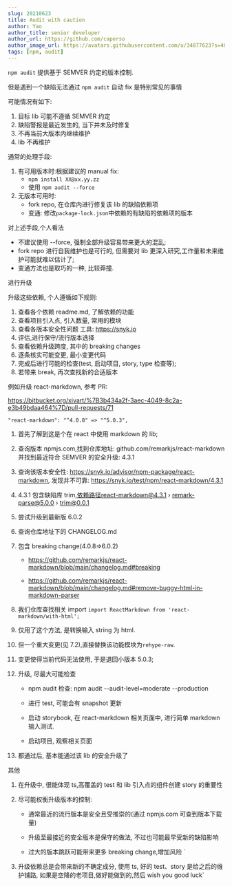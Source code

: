 ```yaml
---
slug: 20210623
title: Audit with caution
author: Yao
author_title: senior developer
author_url: https://github.com/caperso
author_image_url: https://avatars.githubusercontent.com/u/34877623?s=400&u=8da3f1b8199cdbd5591ea229149fa663f2011065&v=4
tags: [npm, audit]
---
```


`npm audit` 提供基于 SEMVER 约定的版本控制.

但是遇到一个缺陷无法通过 `npm audit` 自动 fix 是特别常见的事情

可能情况有如下:

1. 目标 lib 可能不遵循 SEMVER 约定
2. 缺陷警报是最近发生的, 当下并未及时修复
3. 不再当前大版本内继续维护
4. lib 不再维护
<!--truncate-->

通常的处理手段:

1. 有可用版本时:根据建议的 manual fix:
   - `npm install XX@xx.yy.zz`
   - 使用 `npm audit --force`
2. 无版本可用时:
   - fork repo, 在仓库内进行修复该 lib 的缺陷依赖项
   - 变通: 修改`package-lock.json`中依赖的有缺陷的依赖项的版本

对上述手段,个人看法

- 不建议使用 --force, 强制全部升级容易带来更大的混乱;
- fork repo 进行自我维护也是可行的, 但需要对 lib 更深入研究,工作量和未来维护可能就难以估计了;
- 变通方法也是取巧的一种, 比较莽撞.

进行升级

升级这些依赖, 个人遵循如下规则:

1. 查看各个依赖 readme.md, 了解依赖的功能
2. 查看项目引入点, 引入数量, 常用的模块
3. 查看各版本安全性问题 工具: https://snyk.io
4. 评估,进行保守/流行版本选择
5. 查看依赖升级跨度, 其中的 breaking changes
6. 逐条核实可能变更, 最小变更代码
7. 完成后进行可能的检查(test, 启动项目, story, type 检查等);
8. 若带来 break, 再次查找新的合适版本

例如升级 react-markdown, 参考 PR:

https://bitbucket.org/xivart/%7B3b434a2f-3aec-4049-8c2a-e3b49bdaa464%7D/pull-requests/71

`"react-markdown": "^4.0.8" => "^5.0.3",`

1. 首先了解到这是个在 react 中使用 markdown 的 lib;
2. 查询版本 npmjs.com,找到仓库地址: github.com/remarkjs/react-markdown 并找到最近符合 SEMVER 的安全升级: 4.3.1
3. 查询该版本安全性: https://snyk.io/advisor/npm-package/react-markdown, 发现并不可靠: https://snyk.io/test/npm/react-markdown/4.3.1
4. 4.3.1 包含缺陷库 trim,依赖路径react-markdown@4.3.1 › remark-parse@5.0.0 › trim@0.0.1
5. 尝试升级到最新版 6.0.2
6. 查询仓库地址下的 CHANGELOG.md
7. 包含 breaking change(4.0.8=>6.0.2)

   - https://github.com/remarkjs/react-markdown/blob/main/changelog.md#breaking

   - https://github.com/remarkjs/react-markdown/blob/main/changelog.md#remove-buggy-html-in-markdown-parser

8. 我们仓库查找相关 import `import ReactMarkdown from 'react-markdown/with-html';`
9. 仅用了这个方法, 是转换输入 string 为 html.
10. 但一个重大变更(见 7.2),直接替换该功能模块为`rehype-raw`.
11. 变更使得当前代码无法使用, 于是退回小版本 5.0.3;
12. 升级, 尽最大可能检查

    - npm audit 检查: npm audit --audit-level=moderate --production

    - 进行 test, 可能会有 snapshot 更新

    - 启动 storybook, 在 react-markdown 相关页面中, 进行简单 markdown 输入测试.

    - 启动项目, 观察相关页面

13. 都通过后, 基本能通过该 lib 的安全升级了

其他

1. 在升级中, 很能体现 ts,高覆盖的 test 和 lib 引入点的组件创建 story 的重要性

2. 尽可能权衡升级版本的控制:

   - 通常最近的流行版本是安全且受推崇的(通过 npmjs.com 可查到版本下载量)

   - 升级至最接近的安全版本是保守的做法, 不过也可能最早受新的缺陷影响

   - 过大的版本跳跃可能带来更多 breaking change,增加风险
     `

3. 升级依赖总是会带来新的不确定成分, 使用 ts, 好的 test、story 是给之后的维护铺路, 如果是空降的老项目,做好能做到的,然后 wish you good luck`
